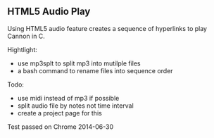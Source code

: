 HTML5 Audio Play
--------------------

Using HTML5 audio feature creates a sequence of hyperlinks to play Cannon in C.

Hightlight:
* use mp3splt to split mp3 into mutilple files
* a bash command to rename files into sequence order

Todo:
* use midi instead of mp3 if possible
* split audio file by notes not time interval
* create a project page for this

Test passed on Chrome 2014-06-30
